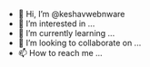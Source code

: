 - 👋 Hi, I’m @keshavwebnware
- 👀 I’m interested in ...
- 🌱 I’m currently learning ...
- 💞️ I’m looking to collaborate on ...
- 📫 How to reach me ...

<!---
keshavwebnware/keshavwebnware is a ✨ special ✨ repository because its `README.md` (this file) appears on your GitHub profile.
You can click the Preview link to take a look at your changes.
--->
